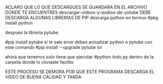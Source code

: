 ACLARO QUE LO QUE DESCARGUES SE GUARDARA EN EL ARCHIVO DONDE TE ENCUENTRES descargar-videos-y-audios-de-yotube
DEBE DESCARGA ALGUNAS LIBRERIAS DE PIP
descarga python 
en termux
#pkg install python















despues la libreria pytube
















#pip install pytube
si te sale error debes actualizar python o pytube con este comando
#pip install --upgrade pytube
lol











ahora que tenemos solo tiene que ejecutar
#python todo.py 
dentro de la carpeta donde lo clonaste 
facilito 











































ESTE PROCESO SE DEMORA POR QUE ESTE PROGRAMA DESCARGA EL VIDEO DE BUENA CALIDAD Y TARDA 
